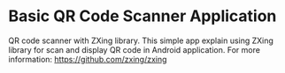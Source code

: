 # Basic QR Code Scanner Application

QR code scanner with ZXing library. This simple app explain using ZXing library for scan and display QR code in Android application.
For more information: https://github.com/zxing/zxing
